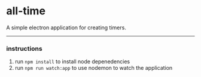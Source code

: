 # all-time
A simple electron application for creating timers.

---

### instructions

1. run `npm install` to install node depenedencies
2. run `npm run watch:app` to use nodemon to watch the application
